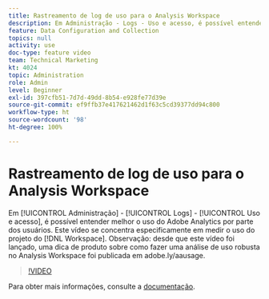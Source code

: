 ```yaml
---
title: Rastreamento de log de uso para o Analysis Workspace
description: Em Administração - Logs - Uso e acesso, é possível entender melhor o uso do Adobe Analytics por parte dos usuários. Este vídeo se concentra especificamente na medição do uso do projeto do Espaço de trabalho.
feature: Data Configuration and Collection
topics: null
activity: use
doc-type: feature video
team: Technical Marketing
kt: 4024
topic: Administration
role: Admin
level: Beginner
exl-id: 397cfb51-7d7d-49dd-8b54-e928fe77d39e
source-git-commit: ef9ffb37e417621462d1f63c5cd39377dd94c800
workflow-type: ht
source-wordcount: '98'
ht-degree: 100%

---
```


# Rastreamento de log de uso para o Analysis Workspace

Em [!UICONTROL Administração] - [!UICONTROL Logs] - [!UICONTROL Uso e acesso], é possível entender melhor o uso do Adobe Analytics por parte dos usuários. Este vídeo se concentra especificamente em medir o uso do projeto do [!DNL Workspace]. Observação: desde que este vídeo foi lançado, uma dica de produto sobre como fazer uma análise de uso robusta no Analysis Workspace foi publicada em adobe.ly/aausage.

>[!VIDEO](https://video.tv.adobe.com/v/29768/?quality=12)

Para obter mais informações, consulte a [documentação](https://experienceleague.adobe.com/docs/analytics/admin/admin-tools/logs.html?lang=pt-BR).
